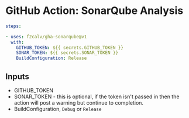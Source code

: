 # GitHub Action: SonarQube Analysis

```yaml
steps:

- uses: f2calv/gha-sonarqube@v1
  with:
    GITHUB_TOKEN: ${{ secrets.GITHUB_TOKEN }}
    SONAR_TOKEN: ${{ secrets.SONAR_TOKEN }}
    BuildConfiguration: Release
```

## Inputs

- GITHUB_TOKEN
- SONAR_TOKEN - this is optional, if the token isn't passed in then the action will post a warning but continue to completion.
- BuildConfiguration, `Debug` or `Release`
